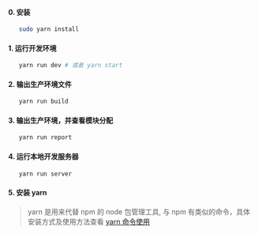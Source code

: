 
#### 0. 安装

```bash
   sudo yarn install
```

#### 1. 运行开发环境

```bash
   yarn run dev # 或者 yarn start
```

#### 2. 输出生产环境文件

```bash
   yarn run build
```

#### 3. 输出生产环境，并查看模块分配

```bash
   yarn run report
```

#### 4. 运行本地开发服务器

```bash
   yarn run server
```

#### 5. 安装 yarn

> yarn 是用来代替 npm 的 node 包管理工具, 与 npm 有类似的命令，具体安装方式及使用方法查看 [yarn 命令使用](http://blog.csdn.net/mjzhang1993/article/details/70092902)


